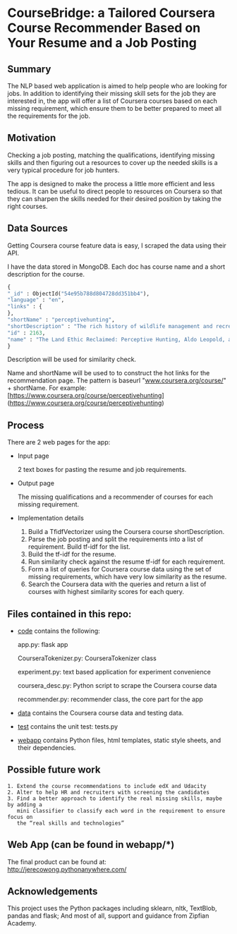 # CourseBridge: a Tailored Coursera Course Recommender Based on Your Resume and a Job Posting

## Summary
The NLP based web application is aimed to help people who are looking for jobs. In addition to identifying their missing skill sets for the job they are interested in, the app will offer a list of Coursera courses based on each missing requirement, which ensure them to be better prepared to meet all the requirements for the job.

## Motivation
Checking a job posting, matching the qualifications, identifying missing skills and then figuring out a resources to cover up the needed skills is a very typical procedure for job hunters.

The app is designed to make the process a little more efficient and less tedious. It can be useful to direct people to  resources on Coursera so that they can sharpen the skills needed for their desired position by taking the right courses.

## Data Sources
Getting Coursera course feature data is easy, I scraped the data using their API.

I have the data stored in MongoDB. Each doc has course name and a short description for the course.

```python
{
"_id" : ObjectId("54e95b788d804728dd351bb4"),
"language" : "en",
"links" : {
},
"shortName" : "perceptivehunting",
"shortDescription" : "The rich history of wildlife management and recreational hunting plays an important role in the evolving face of conservation. This course will explore the ethics, science, and democracy of conservation, hunting, and The Land Ethic in North America.",
"id" : 2163,
"name" : "The Land Ethic Reclaimed: Perceptive Hunting, Aldo Leopold, and Conservation"
}
```

Description will be used for similarity check.

Name and shortName will be used to to construct the hot links for the recommendation page. The pattern is
baseurl "www.coursera.org/course/"  + shortName. 
For example: [https://www.coursera.org/course/perceptivehunting] (https://www.coursera.org/course/perceptivehunting)

## Process
There are 2 web pages for the app:

* Input page

	2 text boxes for pasting the resume and job requirements. 

* Output page

	The missing qualifications and a recommender of courses for each missing requirement.


* Implementation details

	1. Build a TfidfVectorizer using the Coursera course shortDescription.
	2. Parse the job posting and split the requirements into a list of requirement. Build tf-idf for the list.
	3. Build the tf-idf for the resume.
	4. Run similarity check against the resume tf-idf for each requirement.
	5. Form a list of queries for Coursera course data using the set of missing requirements, which have very low similarity as the resume. 
	6. Search the Coursera data with the queries and return a list of courses with highest similarity scores for each query.


## Files contained in this repo:

* [code](https://https://github.com/Jerecowong/capstone-project/tree/master/code)
    contains the following:

	app.py: flask app

	CourseraTokenizer.py: CourseraTokenizer class

	experiment.py: text based application for experiment convenience

	coursera_desc.py:  Python script to scrape the Coursera course data

	recommender.py: recommender class, the core part for the app


* [data](https://github.com/Jerecowong/capstone-project/tree/master/data) 
	contains the Coursera course data and testing data. 


* [test](https://github.com/Jerecowong/capstone-project/tree/master/test)
	contains the unit test:  tests.py


* [webapp](https://github.com/Jerecowong/capstone-project/tree/master/webapp)
	contains Python files, html templates, static style sheets, and their dependencies.


## Possible future work

	1. Extend the course recommendations to include edX and Udacity
	2. Alter to help HR and recruiters with screening the candidates
	3. Find a better approach to identify the real missing skills, maybe by adding a 
	   mini classifier to classify each word in the requirement to ensure focus on 
	   the “real skills and technologies”

## Web App (can be found in webapp/*)
The final product can be found at:  
http://jerecowong.pythonanywhere.com/

## Acknowledgements
This project uses the Python packages including sklearn, nltk, TextBlob, pandas and flask; And most of all, support and guidance from Zipfian Academy.